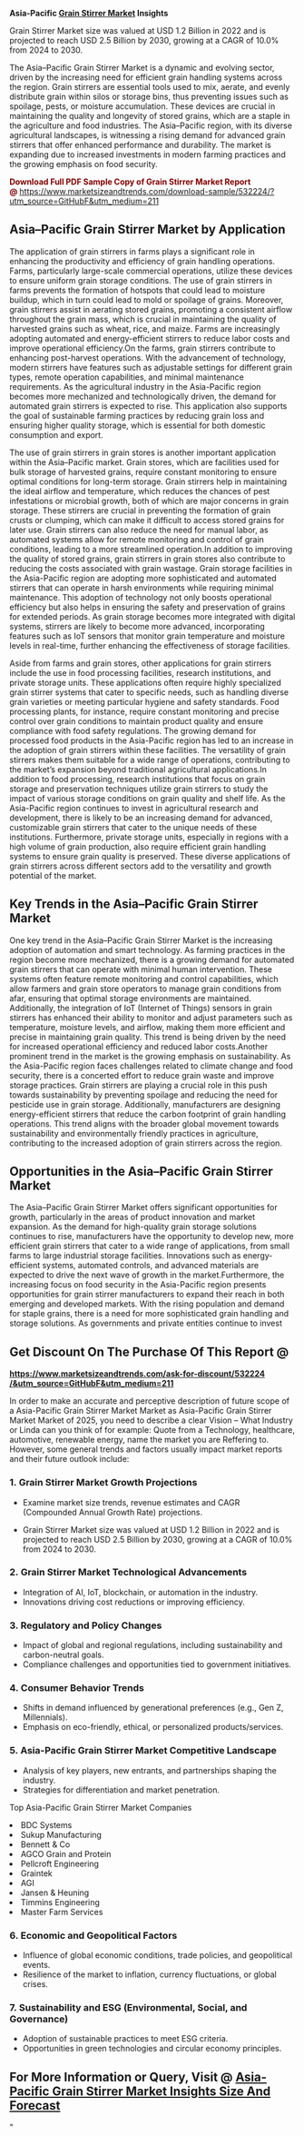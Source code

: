 <p><strong>Asia-Pacific&nbsp;<a href=""https://www.marketsizeandtrends.com/download-sample/532224/&amp;utm_source=GitHubF&amp;utm_medium=211"">Grain Stirrer Market</a> Insights</strong></p><p>Grain Stirrer Market size was valued at USD 1.2 Billion in 2022 and is projected to reach USD 2.5 Billion by 2030, growing at a CAGR of 10.0% from 2024 to 2030.</p><p><p>The Asia–Pacific Grain Stirrer Market is a dynamic and evolving sector, driven by the increasing need for efficient grain handling systems across the region. Grain stirrers are essential tools used to mix, aerate, and evenly distribute grain within silos or storage bins, thus preventing issues such as spoilage, pests, or moisture accumulation. These devices are crucial in maintaining the quality and longevity of stored grains, which are a staple in the agriculture and food industries. The Asia–Pacific region, with its diverse agricultural landscapes, is witnessing a rising demand for advanced grain stirrers that offer enhanced performance and durability. The market is expanding due to increased investments in modern farming practices and the growing emphasis on food security.<p><strong><span style="color: #800000;">Download Full PDF Sample Copy of Grain Stirrer Market Report @</span>&nbsp;</strong><a href="https://www.marketsizeandtrends.com/download-sample/532224/?utm_source=GitHubF&amp;utm_medium=211" target="_blank">https://www.marketsizeandtrends.com/download-sample/532224/?utm_source=GitHubF&amp;utm_medium=211</a></p></p><h2>Asia–Pacific Grain Stirrer Market by Application</h2><p>The application of grain stirrers in farms plays a significant role in enhancing the productivity and efficiency of grain handling operations. Farms, particularly large-scale commercial operations, utilize these devices to ensure uniform grain storage conditions. The use of grain stirrers in farms prevents the formation of hotspots that could lead to moisture buildup, which in turn could lead to mold or spoilage of grains. Moreover, grain stirrers assist in aerating stored grains, promoting a consistent airflow throughout the grain mass, which is crucial in maintaining the quality of harvested grains such as wheat, rice, and maize. Farms are increasingly adopting automated and energy-efficient stirrers to reduce labor costs and improve operational efficiency.On the farms, grain stirrers contribute to enhancing post-harvest operations. With the advancement of technology, modern stirrers have features such as adjustable settings for different grain types, remote operation capabilities, and minimal maintenance requirements. As the agricultural industry in the Asia-Pacific region becomes more mechanized and technologically driven, the demand for automated grain stirrers is expected to rise. This application also supports the goal of sustainable farming practices by reducing grain loss and ensuring higher quality storage, which is essential for both domestic consumption and export.<p>The use of grain stirrers in grain stores is another important application within the Asia–Pacific market. Grain stores, which are facilities used for bulk storage of harvested grains, require constant monitoring to ensure optimal conditions for long-term storage. Grain stirrers help in maintaining the ideal airflow and temperature, which reduces the chances of pest infestations or microbial growth, both of which are major concerns in grain storage. These stirrers are crucial in preventing the formation of grain crusts or clumping, which can make it difficult to access stored grains for later use. Grain stirrers can also reduce the need for manual labor, as automated systems allow for remote monitoring and control of grain conditions, leading to a more streamlined operation.In addition to improving the quality of stored grains, grain stirrers in grain stores also contribute to reducing the costs associated with grain wastage. Grain storage facilities in the Asia-Pacific region are adopting more sophisticated and automated stirrers that can operate in harsh environments while requiring minimal maintenance. This adoption of technology not only boosts operational efficiency but also helps in ensuring the safety and preservation of grains for extended periods. As grain storage becomes more integrated with digital systems, stirrers are likely to become more advanced, incorporating features such as IoT sensors that monitor grain temperature and moisture levels in real-time, further enhancing the effectiveness of storage facilities.<p>Aside from farms and grain stores, other applications for grain stirrers include the use in food processing facilities, research institutions, and private storage units. These applications often require highly specialized grain stirrer systems that cater to specific needs, such as handling diverse grain varieties or meeting particular hygiene and safety standards. Food processing plants, for instance, require constant monitoring and precise control over grain conditions to maintain product quality and ensure compliance with food safety regulations. The growing demand for processed food products in the Asia-Pacific region has led to an increase in the adoption of grain stirrers within these facilities. The versatility of grain stirrers makes them suitable for a wide range of operations, contributing to the market’s expansion beyond traditional agricultural applications.In addition to food processing, research institutions that focus on grain storage and preservation techniques utilize grain stirrers to study the impact of various storage conditions on grain quality and shelf life. As the Asia-Pacific region continues to invest in agricultural research and development, there is likely to be an increasing demand for advanced, customizable grain stirrers that cater to the unique needs of these institutions. Furthermore, private storage units, especially in regions with a high volume of grain production, also require efficient grain handling systems to ensure grain quality is preserved. These diverse applications of grain stirrers across different sectors add to the versatility and growth potential of the market.<h2>Key Trends in the Asia–Pacific Grain Stirrer Market</h2><p>One key trend in the Asia–Pacific Grain Stirrer Market is the increasing adoption of automation and smart technology. As farming practices in the region become more mechanized, there is a growing demand for automated grain stirrers that can operate with minimal human intervention. These systems often feature remote monitoring and control capabilities, which allow farmers and grain store operators to manage grain conditions from afar, ensuring that optimal storage environments are maintained. Additionally, the integration of IoT (Internet of Things) sensors in grain stirrers has enhanced their ability to monitor and adjust parameters such as temperature, moisture levels, and airflow, making them more efficient and precise in maintaining grain quality. This trend is being driven by the need for increased operational efficiency and reduced labor costs.Another prominent trend in the market is the growing emphasis on sustainability. As the Asia-Pacific region faces challenges related to climate change and food security, there is a concerted effort to reduce grain waste and improve storage practices. Grain stirrers are playing a crucial role in this push towards sustainability by preventing spoilage and reducing the need for pesticide use in grain storage. Additionally, manufacturers are designing energy-efficient stirrers that reduce the carbon footprint of grain handling operations. This trend aligns with the broader global movement towards sustainability and environmentally friendly practices in agriculture, contributing to the increased adoption of grain stirrers across the region.<h2>Opportunities in the Asia–Pacific Grain Stirrer Market</h2><p>The Asia–Pacific Grain Stirrer Market offers significant opportunities for growth, particularly in the areas of product innovation and market expansion. As the demand for high-quality grain storage solutions continues to rise, manufacturers have the opportunity to develop new, more efficient grain stirrers that cater to a wide range of applications, from small farms to large industrial storage facilities. Innovations such as energy-efficient systems, automated controls, and advanced materials are expected to drive the next wave of growth in the market.Furthermore, the increasing focus on food security in the Asia-Pacific region presents opportunities for grain stirrer manufacturers to expand their reach in both emerging and developed markets. With the rising population and demand for staple grains, there is a need for more sophisticated grain handling and storage solutions. As governments and private entities continue to invest</p><h2><strong>Get Discount On The Purchase Of This Report @&nbsp;</strong></h2><p><strong><a href=""https://www.marketsizeandtrends.com/ask-for-discount/532224/&amp;utm_source=GitHubF&amp;utm_medium=211"" target=""_blank"">https://www.marketsizeandtrends.com/ask-for-discount/532224<br />/&amp;utm_source=GitHubF&amp;utm_medium=211</a></strong></p><p>In order to make an accurate and perceptive description of future scope of a Asia-Pacific&nbsp;Grain Stirrer Market Market as Asia-Pacific&nbsp;Grain Stirrer Market Market of 2025, you need to describe a clear Vision &ndash; What Industry or Linda can you think of for example: Quote from a Technology, healthcare, automotive, renewable energy, name the market you are Reffering to. However, some general trends and factors usually impact market reports and their future outlook include:</p><h3>1.&nbsp;<strong>Grain Stirrer Market Growth Projections</strong></h3><ul><li>Examine market size trends, revenue estimates and CAGR (Compounded Annual Growth Rate) projections.</li><li><p>Grain Stirrer Market size was valued at USD 1.2 Billion in 2022 and is projected to reach USD 2.5 Billion by 2030, growing at a CAGR of 10.0% from 2024 to 2030.</p></li></ul><h3>2.&nbsp;<strong>Grain Stirrer Market Technological Advancements</strong></h3><ul><li>Integration of AI, IoT, blockchain, or automation in the industry.</li><li>Innovations driving cost reductions or improving efficiency.</li></ul><h3>3.&nbsp;<strong>Regulatory and Policy Changes</strong></h3><ul><li>Impact of global and regional regulations, including sustainability and carbon-neutral goals.</li><li>Compliance challenges and opportunities tied to government initiatives.</li></ul><h3>4.&nbsp;<strong>Consumer Behavior Trends</strong></h3><ul><li>Shifts in demand influenced by generational preferences (e.g., Gen Z, Millennials).</li><li>Emphasis on eco-friendly, ethical, or personalized products/services.</li></ul><h3>5.&nbsp;<strong>Asia-Pacific Grain Stirrer Market Competitive Landscape</strong></h3><ul><li>Analysis of key players, new entrants, and partnerships shaping the industry.</li><li>Strategies for differentiation and market penetration.</li></ul><p data-pm-slice=""1 1 []"">Top Asia-Pacific Grain Stirrer Market Companies</p><div data-test-id=""""><p><li>BDC Systems</li><li> Sukup Manufacturing</li><li> Bennett & Co</li><li> AGCO Grain and Protein</li><li> Pellcroft Engineering</li><li> Graintek</li><li> AGI</li><li> Jansen & Heuning</li><li> Timmins Engineering</li><li> Master Farm Services</li></p></div><h3>6.&nbsp;<strong>Economic and Geopolitical Factors</strong></h3><ul><li>Influence of global economic conditions, trade policies, and geopolitical events.</li><li>Resilience of the market to inflation, currency fluctuations, or global crises.</li></ul><h3>7.&nbsp;<strong>Sustainability and ESG (Environmental, Social, and Governance)</strong></h3><ul><li>Adoption of sustainable practices to meet ESG criteria.</li><li>Opportunities in green technologies and circular economy principles.</li></ul><h2><strong>For More Information or Query, Visit @&nbsp;</strong><a href=""https://www.verifiedmarketreports.com/product/grain-stirrer-market/"" target=""_blank"">Asia-Pacific Grain Stirrer Market Insights Size And Forecast</a></h2>"
